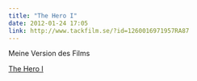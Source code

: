 ```yaml
---
title: "The Hero I"
date: 2012-01-24 17:05
link: http://www.tackfilm.se/?id=1260016971957RA87
---
```

Meine Version des Films

[The Hero I](http://www.tackfilm.se/?id=1260016971957RA87)